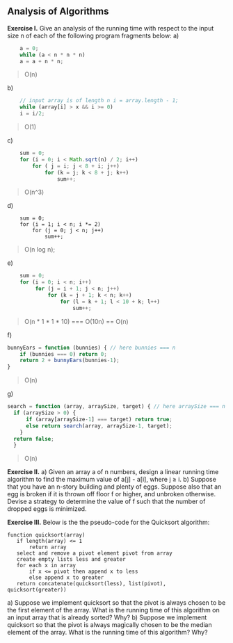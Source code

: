 ## Analysis of Algorithms
__Exercise I.__ Give an analysis of the running time with respect to the input size n of each of the following program fragments below:
a)
```javascript
	a = 0;
	while (a < n * n * n)
	a = a + n * n;
```
>O(n) 

b)
```javascript
	// input array is of length n i = array.length - 1;
	while (array[i] > x && i >= 0)
	i = i/2;
```
> O(1)

c)
```javascript
	sum = 0;
	for (i = 0; i < Math.sqrt(n) / 2; i++)
		for ( j = i; j < 8 + i; j++)
			for (k = j; k < 8 + j; k++)
				sum++;
```
> O(n^3)

d)
```javascrip
	sum = 0;
	for (i = 1; i < n; i *= 2)
		for (j = 0; j < n; j++)
			sum++;
```

> O(n log n);

e)
```javascript
	sum = 0;
	for (i = 0; i < n; i++)
		 for (j = i + 1; j < n; j++)
			 for (k = j + 1; k < n; k++)
				 for (l = k + 1; l < 10 + k; l++)
					 sum++;
```
> O(n * 1 * 1 * 10) === O(10n) == O(n)

f)
```javascript
bunnyEars = function (bunnies) { // here bunnies === n 
	if (bunnies === 0) return 0;
	return 2 + bunnyEars(bunnies-1);
}
```
> O(n)

g)
```javascript
search = function (array, arraySize, target) { // here arraySize === n
  if (arraySize > 0) {
      if (array[arraySize-1] === target) return true;
      else return search(array, arraySize-1, target);
    }
  return false;
  }
```
> O(n)
       
__Exercise II.__
a) Given an array a of n numbers, design a linear running time algorithm to find the maximum value of a[j] - a[i], where j ≥ i.
b) Suppose that you have an n-story building and plenty of eggs. Suppose also that an egg is broken if it is thrown off floor f or higher, and unbroken otherwise. Devise a strategy to determine the value of f such that the number of dropped eggs is minimized.

__Exercise III.__ Below is the the pseudo-code for the Quicksort algorithm:
```
function quicksort(array)
   if length(array) <= 1
       return array
   select and remove a pivot element pivot from array
   create empty lists less and greater
   for each x in array
       if x <= pivot then append x to less
       else append x to greater
   return concatenate(quicksort(less), list(pivot), quicksort(greater))
```
a) Suppose we implement quicksort so that the pivot is always chosen to be the first element of the array. What is the running time of this algorithm on an input array that is already sorted? Why?
b) Suppose we implement quicksort so that the pivot is always magically chosen to be the median element of the array. What is the running time of this algorithm? Why?
